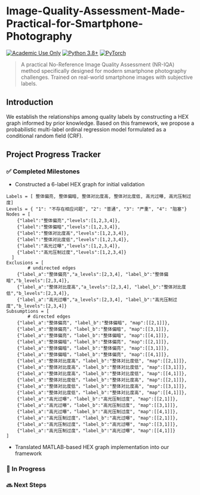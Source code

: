 # Image-Quality-Assessment-Made-Practical-for-Smartphone-Photography

[![Academic Use Only](https://img.shields.io/badge/License-Academic%20Only-blue.svg)](LICENSE)
[![Python 3.8+](https://img.shields.io/badge/python-3.8+-blue.svg)](https://www.python.org/downloads/)
[![PyTorch](https://img.shields.io/badge/PyTorch-%23EE4C2C.svg?logo=PyTorch&logoColor=white)](https://pytorch.org/)


> A practical No-Reference Image Quality Assessment (NR-IQA) method specifically designed for modern smartphone photography challenges. Trained on real-world smartphone images with subjective labels.

## Introduction

We establish the relationships among quality labels by constructing a HEX graph informed by prior knowledge. Based on this framework, we propose a probabilistic multi-label ordinal regression model formulated as a conditional random field (CRF).

## Project Progress Tracker

### ✅ Completed Milestones

- Constructed a 6-label HEX graph for initial validation

```
Labels = [ 整体偏亮, 整体偏暗, 整体对比度高, 整体对比度低, 高光过曝, 高光压制过度]
Levels = { "1": "不存在相应问题", "2": "普通", "3": "严重", "4": "阻塞"}
Nodes = [
    {"label":"整体偏亮","levels":[1,2,3,4]},
    {"label":"整体偏暗","levels":[1,2,3,4]},
    {"label":"整体对比度高","levels":[1,2,3,4]},
    {"label":"整体对比度低","levels":[1,2,3,4]},
    {"label":"高光过曝","levels":[1,2,3,4]},
    {"label":"高光压制过度","levels":[1,2,3,4]}
  ]
Exclusions = [
		# undirected edges
    {"label_a":"整体偏亮","a_levels":[2,3,4], "label_b":"整体偏暗","b_levels":[2,3,4]},
    {"label_a":"整体对比度高","a_levels":[2,3,4], "label_b":"整体对比度低","b_levels":[2,3,4]},
    {"label_a":"高光过曝","a_levels":[2,3,4], "label_b":"高光压制过度","b_levels":[2,3,4]}
Subsumptions = [
		# directed edges
    {"label_a":"整体偏亮", "label_b":"整体偏暗", "map":[[2,1]]},
    {"label_a":"整体偏亮"，"label_b":"整体偏暗", "map":[[3,1]]},
    {"label_a":"整体偏亮"，"label_b":"整体偏暗", "map":[[4,1]]},
    {"label_a":"整体偏暗"，"label_b":"整体偏亮", "map":[[2,1]]},
    {"label_a":"整体偏暗"，"label_b":"整体偏亮", "map":[[3,1]]},
    {"label_a":"整体偏暗"，"label_b":"整体偏亮", "map":[[4,1]]},
    {"label_a":"整体对比度高"，"label_b":"整体对比度低", "map":[[2,1]]},
    {"label_a":"整体对比度高"，"label_b":"整体对比度低", "map":[[3,1]]},
    {"label_a":"整体对比度高"，"label_b":"整体对比度低", "map":[[4,1]]},
    {"label_a":"整体对比度低"，"label_b":"整体对比度高", "map":[[2,1]]},
    {"label_a":"整体对比度低"，"label_b":"整体对比度高", "map":[[3,1]]},
    {"label_a":"整体对比度低"，"label_b":"整体对比度高", "map":[[4,1]]},
    {"label_a":"高光过曝"，"label_b":"高光压制过度", "map":[[2,1]]},
    {"label_a":"高光过曝"，"label_b":"高光压制过度", "map":[[3,1]]},
    {"label_a":"高光过曝"，"label_b":"高光压制过度", "map":[[4,1]]},
    {"label_a":"高光压制过度"，"label_b":"高光过曝", "map":[[2,1]]},
    {"label_a":"高光压制过度"，"label_b":"高光过曝", "map":[[3,1]]},
    {"label_a":"高光压制过度"，"label_b":"高光过曝", "map":[[4,1]]}
]
```
  
- Translated MATLAB-based HEX graph implementation into our framework
  


### 🔄 In Progress

### 🔜 Next Steps
